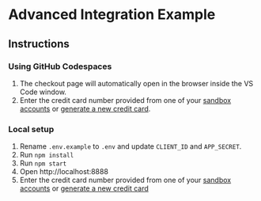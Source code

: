 # Advanced Integration Example

## Instructions

### Using GitHub Codespaces

1. The checkout page will automatically open in the browser inside the VS Code window.
2. Enter the credit card number provided from one of your [sandbox accounts](https://developer.paypal.com/dashboard/accounts) or [generate a new credit card](https://developer.paypal.com/dashboard/creditCardGenerator).

### Local setup

1. Rename `.env.example` to `.env` and update `CLIENT_ID` and `APP_SECRET`.
2. Run `npm install`
3. Run `npm start`
4. Open http://localhost:8888
5. Enter the credit card number provided from one of your [sandbox accounts](https://developer.paypal.com/dashboard/accounts) or [generate a new credit card](https://developer.paypal.com/dashboard/creditCardGenerator)